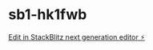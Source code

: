 # sb1-hk1fwb

[Edit in StackBlitz next generation editor ⚡️](https://stackblitz.com/~/github.com/Wnt/sb1-hk1fwb)
